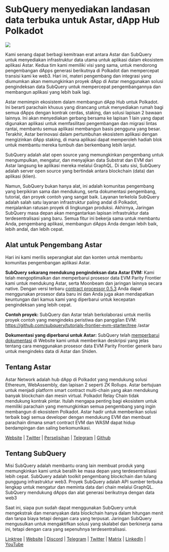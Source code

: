 # SubQuery menyediakan landasan data terbuka untuk Astar, dApp Hub Polkadot

![](https://miro.medium.com/max/1400/1*VtFbnTYV48Y5mpZtwZsdXA.png)

Kami senang dapat berbagi kemitraan erat antara Astar dan SubQuery untuk menyediakan infrastruktur data utama untuk aplikasi dalam ekosistem aplikasi Astar. Kedua tim kami memiliki visi yang sama, untuk mendorong pengembangan dApps generasi berikutnya di Polkadot dan mempercepat transisi kami ke web3. Hari ini, materi pengembang dan integrasi yang diumumkan akan memungkinkan proyek dApp di Astar menggunakan solusi pengindeksan data SubQuery untuk mempercepat pengembangannya dan membangun aplikasi yang lebih baik lagi.

Astar memimpin ekosistem dalam membangun dApp Hub untuk Polkadot. Ini berarti parachain khusus yang dirancang untuk menyediakan rumah bagi semua dApps dengan kontrak cerdas, staking, dan solusi lapisan 2 bawaan lainnya. Ini akan menyediakan gerbang bersama ke lapisan 1 lain yang dapat digunakan aplikasi untuk memfasilitasi pengembangan dan migrasi lintas rantai, membantu semua aplikasi membangun basis pengguna yang besar. Terakhir, Astar berinovasi dalam pertumbuhan ekosistem aplikasi dengan mengizinkan dApp staking, di mana aplikasi dapat memperoleh hadiah blok untuk membantu mereka tumbuh dan berkembang lebih lanjut.

SubQuery adalah alat open source yang memungkinkan pengembang untuk mengumpulkan, mengatur, dan menyajikan data Substrat dan EVM dari Astar langsung ke aplikasi mereka melalui GraphQL. Di satu sisi, SubQuery adalah server open source yang bertindak antara blockchain (data) dan aplikasi (klien).

Namun, SubQuery bukan hanya alat, ini adalah komunitas pengembang yang berpikiran sama dan mendukung, serta dokumentasi pengembang, tutorial, dan proyek contoh yang sangat baik. Layanan terkelola SubQuery adalah salah satu layanan infrastruktur paling andal di Polkadot, menjalankan ratusan proyek di lingkungan produksi. Akhirnya, Jaringan SubQuery masa depan akan mengantarkan lapisan infrastruktur data terdesentralisasi yang baru. Semua fitur ini bekerja sama untuk membantu Anda, pengembang aplikasi, membangun dApps Anda dengan lebih baik, lebih andal, dan lebih cepat.

## **Alat untuk Pengembang Astar**

Hari ini kami merilis seperangkat alat dan konten untuk membantu komunitas pengembangan aplikasi Astar.

**SubQuery sekarang mendukung pengindeksan data Astar EVM:** Kami telah mengoptimalkan dan memperbarui prosesor data EVM Parity Frontier kami untuk mendukung Astar, serta Moonbeam dan jaringan lainnya secara native. Dengan versi terbaru [contract processor 0.5.3](https://github.com/subquery/subql/releases/tag/contract-processors%2F0.5.3) Anda dapat menggunakan prosesor data baru ini dan Anda juga akan mendapatkan keuntungan dari kamus kami yang diperbarui untuk kecepatan pengindeksan yang lebih cepat.

**Contoh proyek:** SubQuery dan Astar telah berkolaborasi untuk merilis proyek contoh yang mengindeks peristiwa dan panggilan EVM: https://github.com/subquery/tutorials-frontier-evm-starter/tree /astar

**Dokumentasi yang diperbarui untuk Astar:** SubQuery telah [memperbarui dokumentasi](https://university.subquery.network/build/substrate-evm.html) di Website kami untuk memberikan deskripsi yang jelas tentang cara menggunakan prosesor data EVM Parity Frontier generik baru untuk mengindeks data di Astar dan Shiden.

## Tentang Astar

Astar Network adalah hub dApp di Polkadot yang mendukung solusi Ethereum, WebAssembly, dan lapisan 2 seperti ZK Rollups. Astar bertujuan untuk menjadi platform smart contract multi-chain yang akan mendukung banyak blockchain dan mesin virtual. Polkadot Relay Chain tidak mendukung kontrak pintar. Itulah mengapa penting bagi ekosistem untuk memiliki parachain yang memungkinkan semua pengembang yang ingin membangun di ekosistem Polkadot. Astar hadir untuk memberikan solusi terbaik bagi semua developer dengan mendukung EVM dan membuat parachain dimana smart contract EVM dan WASM dapat hidup berdampingan dan saling berkomunikasi.

[Website](https://astar.network/) | [Twitter](https://twitter.com/AstarNetwork) | [Perselisihan](https://discord.gg/Z3nC9U4) | [Telegram](https://t.me/PlasmOfficial) | [Github](https://github.com/AstarNetwork)

## Tentang SubQuery

Misi SubQuery adalah membantu orang lain membuat produk yang memungkinkan kami untuk beralih ke masa depan yang terdesentralisasi lebih cepat. SubQuery adalah toolkit pengembang blockchain dan tulang punggung infrastruktur web3. Proyek SubQuery adalah API sumber terbuka lengkap untuk mengatur dan meminta data dari chain melalui GraphQL. SubQuery mendukung dApps dan alat generasi berikutnya dengan data web3

Saat ini, siapa pun sudah dapat menggunakan SubQuery untuk mengekstrak dan menanyakan data blockchain hanya dalam hitungan menit dan tanpa biaya tetapi dengan cara yang terpusat. Jaringan SubQuery mengusulkan untuk mengaktifkan solusi yang skalabel dan berkinerja sama ini, tetapi dengan cara yang sepenuhnya terdesentralisasi.

[Linktree](https://linktr.ee/subquerynetwork) | [Website](https://subquery.network/) | [Discord](https://discord.com/invite/78zg8aBSMG) | [Telegram](https://t.me/subquerynetwork) | [Twitter](https://twitter.com/subquerynetwork) | [Matrix](https://matrix.to/#/#subquery:matrix.org) | [LinkedIn](https://www.linkedin.com/company/subquery) | [YouTube](https://www.youtube.com/channel/UCi1a6NUUjegcLHDFLr7CqLw)
